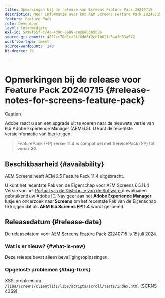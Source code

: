 ```yaml
---
title: Opmerkingen bij de release van Screens Feature Pack 20240715
description: Meer informatie over het AEM Screens Feature Pack 20240715, dat op 15 juli 2024 is uitgebracht.
feature: Feature Pack
role: Developer
level: Intermediate
exl-id: 5a99f65f-c74a-4d0c-8609-ce6600369b96
source-git-commit: 4828cf78d1ca81f0dd6f2cb1b82fd34afd93a672
workflow-type: tm+mt
source-wordcount: '148'
ht-degree: 1%

---
```


# Opmerkingen bij de release voor Feature Pack 20240715 {#release-notes-for-screens-feature-pack}

>[!CAUTION]
>Adobe raadt u aan een upgrade uit te voeren naar de nieuwste versie van 6.5 Adobe Experience Manager (AEM 6.5). U kunt de recentste versieinformatie van [ hier ](https://experienceleague.adobe.com/en/docs/experience-manager-65/content/release-notes/release-notes) krijgen.
>>FeaturePack (FP) versie 11.4 is compatibel met ServicePack (SP) tot versie 20.


## Beschikbaarheid {#availability}

AEM Screens heeft AEM 6.5 Feature Pack 11.4 uitgebracht.

U kunt het recentste Pak van de Eigenschap voor AEM Screens 6.5.11.4 Versie van het [ Portaal van de Distributie van de Software ](https://experience.adobe.com/#/downloads/content/software-distribution/en/aem.html) downloaden gebruikend uw Adobe ID. Navigeer aan het **Adobe Experience Manager** lusje en onderzoek naar **Screens** om het recentste Pak van de Eigenschap te krijgen dat als **AEM 6.5 Screens FP11.4** wordt genoemd.

## Releasedatum {#release-date}

De releasedatum voor AEM Screens Feature Pack 20240715 is 15 juli 2024.

### Wat is er nieuw? {#what-is-new}

Deze release bevat alleen beveiligingsoplossingen.

### Opgeloste problemen {#bug-fixes}

XSS-probleem op `/libs/screens/clientlibs/libs/scripts/scroll/tests/index.html` (SCRNS-4359)
